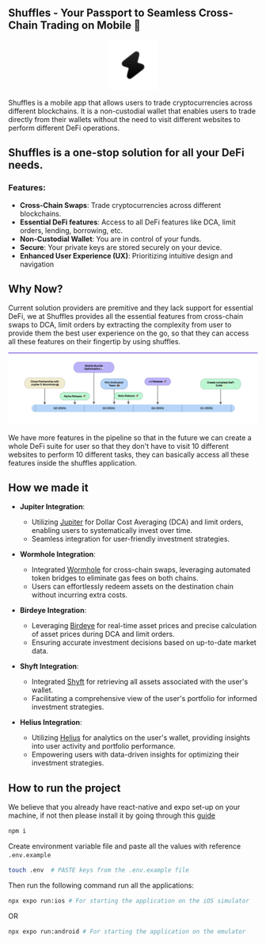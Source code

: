 ## Shuffles - Your Passport to Seamless Cross-Chain Trading on Mobile 📱

<div style="text-align:center;">
    <img src="/src/assets/images/icon.png" width="100" height="100">
</div>

Shuffles is a mobile app that allows users to trade cryptocurrencies across different blockchains. It is a non-custodial wallet that enables users to trade directly from their wallets without the need to visit different websites to perform different DeFi operations. 

## Shuffles is a one-stop solution for all your DeFi needs.

### Features:
- **Cross-Chain Swaps**: Trade cryptocurrencies across different blockchains.
- **Essential DeFi features**: Access to all DeFi features like DCA, limit orders, lending, borrowing, etc.
- **Non-Custodial Wallet**: You are in control of your funds.
- **Secure**: Your private keys are stored securely on your device.
- **Enhanced User Experience (UX)**: Prioritizing intuitive design and navigation

## Why Now?

Current solution providers are premitive and they lack support for essential DeFi, we at Shuffles provides all the essential features from cross-chain swaps to DCA, limit orders by extracting the complexity from user to provide them the best user experience on the go, so that they can access all these features on their fingertip by using shuffles.

![ROADMAP](/src/assets/images/roadmap.png)

We have more features in the pipeline so that in the future we can create a whole DeFi suite for user so that they don't have to visit 10 different websites to perform 10 different tasks, they can basically access all these features inside the shuffles application.

## How we made it

- **Jupiter Integration**:
  - Utilizing [Jupiter](https://station.jup.ag/docs/dca/dca-sdk) for Dollar Cost Averaging (DCA) and limit orders, enabling users to systematically invest over time.
  - Seamless integration for user-friendly investment strategies.

- **Wormhole Integration**:
  - Integrated [Wormhole](https://docs.wormhole.com/wormhole/reference/sdk-docs) for cross-chain swaps, leveraging automated token bridges to eliminate gas fees on both chains.
  - Users can effortlessly redeem assets on the destination chain without incurring extra costs.

- **Birdeye Integration**:
  - Leveraging [Birdeye](https://birdeye.so/) for real-time asset prices and precise calculation of asset prices during DCA and limit orders.
  - Ensuring accurate investment decisions based on up-to-date market data.

- **Shyft Integration**:
  - Integrated [Shyft](https://docs.shyft.to/solana-apis/) for retrieving all assets associated with the user's wallet.
  - Facilitating a comprehensive view of the user's portfolio for informed investment strategies.

- **Helius Integration**:
  - Utilizing [Helius](https://docs.helius.dev/) for analytics on the user's wallet, providing insights into user activity and portfolio performance.
  - Empowering users with data-driven insights for optimizing their investment strategies.


## How to run the project

We believe that you already have react-native and expo set-up on your machine, if not then please install it by going through this [guide](https://reactnative.dev/docs/environment-setup)

```sh
npm i
```

Create environment variable file and paste all the values with reference `.env.example`

```sh
touch .env  # PASTE keys from the .env.example file
```

Then run the following command run all the applications:

```sh
npx expo run:ios # For starting the application on the iOS simulator
```

OR

```sh
npx expo run:android # For starting the application on the emulator
```
